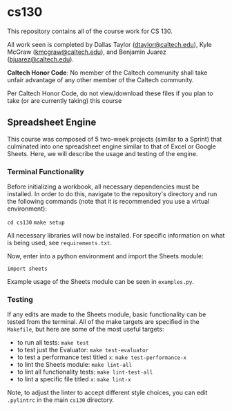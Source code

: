 # cs130
This repository contains all of the course work for CS 130.

All work seen is completed by Dallas Taylor (dtaylor@caltech.edu), Kyle McGraw (kmcgraw@caltech.edu), and Benjamin Juarez (bjuarez@caltech.edu).


**Caltech Honor Code**: No member of the Caltech community shall take unfair advantage of any other member of the Caltech community.

Per Caltech Honor Code, do not view/download these files if you plan to take (or are currently taking) this course

## Spreadsheet Engine

This course was composed of 5 two-week projects (similar to a Sprint) that culminated into one spreadsheet engine similar to that of Excel or Google Sheets.  Here, we will describe the usage and testing of the engine.

### Terminal Functionality

Before initializing a workbook, all necessary dependencies must be installed.  In order to do this, navigate to the repository's directory and run the following commands (note that it is recommended you use a virtual environment):

`cd cs130`
`make setup`

All necessary libraries will now be installed.  For specific information on what is being used, see `requirements.txt`.

Now, enter into a python environment and import the Sheets module:

`import sheets`

Example usage of the Sheets module can be seen in `examples.py`.

### Testing

If any edits are made to the Sheets module, basic functionality can be tested from the terminal.  All of the make targets are specified in the `Makefile`, but here are some of the most useful targets:

- to run all tests: `make test`
- to test just the Evaluator: `make test-evaluator`
- to test a performance test titled `x`: `make test-performance-x`
- to lint the Sheets module: `make lint-all`
- to lint all functionality tests: `make lint-test-all`
- to lint a specific file titled `x`: `make lint-x`

Note, to adjust the linter to accept different style choices, you can edit `.pylintrc` in the main `cs130` directory.
